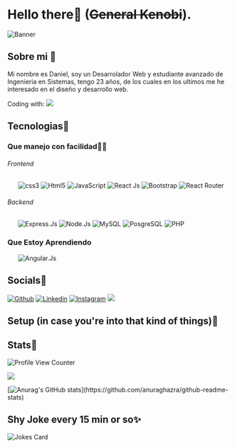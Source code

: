 # Hello there👋 (~~General Kenobi~~).
![Banner](https://user-images.githubusercontent.com/83776673/130269668-2f85a29e-b59c-4814-a5ea-bce8479eab57.png)
 
## Sobre mi 🐶
<p> Mi nombre es Daniel, soy un Desarrolador Web y estudiante avanzado de Ingenieria en Sistemas, tengo 23 años, de los cuales en los ultimos me he interesado en el diseño y desarrollo web.</p>
<p> Coding with: <img src="https://img.shields.io/badge/-VSCode-informational?style=flat-square&logo=visualstudiocode"> 
</p>

## Tecnologias🦁
<h3>Que manejo con facilidad💪🏻</h3>
<h6>Frontend</h6>
<ul> 
 <img src="https://img.shields.io/badge/CSS3-1572B6?style=for-the-badge&logo=css3&logoColor=white" alt="css3">
 <img src="https://img.shields.io/badge/HTML5-E34F26?style=for-the-badge&logo=html5&logoColor=white" alt="Html5">
 <img src="https://img.shields.io/badge/JavaScript-323330?style=for-the-badge&logo=javascript&logoColor=F7DF1E" alt="JavaScript">
 <img src="https://img.shields.io/badge/React-20232A?style=for-the-badge&logo=react&logoColor=61DAFB" alt="React Js">
 <img src="https://img.shields.io/badge/Bootstrap-563D7C?style=for-the-badge&logo=bootstrap&logoColor=white" alt="Bootstrap">
 <img src="https://img.shields.io/badge/React_Router-CA4245?style=for-the-badge&logo=react-router&logoColor=white" alt="React Router">
</ul>

<h6>Backend</h6>
<ul>
 <img src="https://img.shields.io/badge/express.js-%23404d59.svg?style=for-the-badge&logo=express&logoColor=%2361DAFB" alt="Express.Js">
 <img src="https://img.shields.io/badge/node.js-6DA55F?style=for-the-badge&logo=node.js&logoColor=white" alt="Node.Js">
 <img src="https://img.shields.io/badge/MySQL-CA4245?style=for-the-badge&logo=mysql&logoColor=white" alt="MySQL">
 <img src="https://img.shields.io/badge/PostgreSQL-316192?style=for-the-badge&logo=postgresql&logoColor=white" alt="PosgreSQL">
  <img src="https://img.shields.io/badge/PHP-777BB4?style=for-the-badge&logo=php&logoColor=white" alt="PHP">
 </ul>


 
<h3>Que Estoy Aprendiendo</h3>
<ul>
 <img src="https://img.shields.io/badge/angular.js-%23E23237.svg?style=for-the-badge&logo=angularjs&logoColor=white" alt="Angular.Js">
</ul>

## Socials🦔

[![Github](https://img.shields.io/badge/GitHub-100000?style=for-the-badge&logo=github&logoColor=white)](https://github.com/Dunglita)
[![Linkedin](https://img.shields.io/badge/LinkedIn-0077B5?style=for-the-badge&logo=linkedin&logoColor=white)](https://www.linkedin.com/in/-danigarcia/)
[![Instagram](https://img.shields.io/badge/Instagram-E4405F?style=for-the-badge&logo=instagram&logoColor=white)](https://www.instagram.com/_danigarcia1)
![](https://img.shields.io/badge/Steam-000000?style=for-the-badge&logo=steam&logoColor=white)

## Setup (in case you're into that kind of things)🦔


## Stats🦔
![Profile View Counter](https://komarev.com/ghpvc/?username=Dunglita)

<a href="https://github.com/Dunglita/Dunglita">
  <img align="center" src="https://github-readme-stats.vercel.app/api/top-langs/?username=Dunglita&tex&title_color=ffffff&text_color=c9cacc&icon_color=2bbc8a&bg_color=1d1f21&langs_count=3" />
</a>

 [![Anurag's GitHub stats](https://github-readme-stats.vercel.app/api?username=Dunglita&tex&title_color=ffffff&text_color=c9cacc&icon_color=2bbc8a&bg_color=1d1f21&langs_count=3")](https://github.com/anuraghazra/github-readme-stats)


## Shy Joke every 15 min or so✨
![Jokes Card](https://readme-jokes.vercel.app/api)

<!--
**Dunglita/Dunglita** is a ✨ _special_ ✨ repository because its `README.md` (this file) appears on your GitHub profile.
-->

